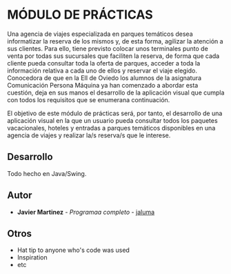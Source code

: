 # MÓDULO DE PRÁCTICAS

Una agencia de viajes especializada en parques temáticos desea informatizar la reserva de los mismos y, 
de esta forma, agilizar la atención a sus clientes. Para ello, tiene previsto colocar unos terminales punto de 
venta por todas sus sucursales que faciliten la reserva, de forma que cada cliente pueda consultar toda la 
oferta de parques, acceder a toda la información relativa a cada uno de ellos y reservar el viaje elegido.
Conocedora de que en la EII de Oviedo los alumnos de la asignatura Comunicación Persona Máquina 
ya han  comenzado  a  abordar esta  cuestión,  deja en sus manos  el  desarrollo  de  la  aplicación  visual  que 
cumpla con todos los requisitos que se enumerana continuación.

El objetivo de este módulo de prácticas será, por tanto, el desarrollo de una aplicación visual en la que un 
usuario  pueda  consultar todos  los paquetes  vacacionales,  hoteles  y  entradas a  parques temáticos
disponibles en una agencia de viajes y realizar la/s reserva/s que le interese. 


## Desarrollo

Todo hecho en Java/Swing.

## Autor

* **Javier Martinez** - *Programaa completo* - [jaluma](https://github.com/jaluma)

## Otros

* Hat tip to anyone who's code was used
* Inspiration
* etc
